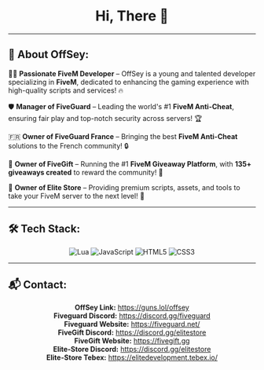 <h1 align="center">Hi, There 👋</h1>

---

## 🚀 About OffSey:  
👨‍💻 **Passionate FiveM Developer** – OffSey is a young and talented developer specializing in **FiveM**, dedicated to enhancing the gaming experience with high-quality scripts and services! 🔥  

🛡️ **Manager of FiveGuard** – Leading the world's #1 **FiveM Anti-Cheat**, ensuring fair play and top-notch security across servers! 🏆  

🇫🇷 **Owner of FiveGuard France** – Bringing the best **FiveM Anti-Cheat** solutions to the French community! 🔒  

🎁 **Owner of FiveGift** – Running the #1 **FiveM Giveaway Platform**, with **135+ giveaways created** to reward the community! 🎉  

🏪 **Owner of Elite Store** – Providing premium scripts, assets, and tools to take your FiveM server to the next level! 💎  




---

## 🛠️ Tech Stack:  
<p align="center">
  <img src="https://img.shields.io/badge/Lua-2C2D72?style=for-the-badge&logo=lua&logoColor=white" alt="Lua">
  <img src="https://img.shields.io/badge/JavaScript-F7DF1E?style=for-the-badge&logo=javascript&logoColor=black" alt="JavaScript">
  <img src="https://img.shields.io/badge/HTML5-E34F26?style=for-the-badge&logo=html5&logoColor=white" alt="HTML5">
  <img src="https://img.shields.io/badge/CSS3-1572B6?style=for-the-badge&logo=css3&logoColor=white" alt="CSS3">
</p>

---

## 📬 Contact:  
<p align="center">
  <b>OffSey Link:</b> <a href="https://guns.lol/offsey">https://guns.lol/offsey</a> <br>
  <b>Fiveguard Discord:</b> <a href="https://discord.gg/fiveguard">https://discord.gg/fiveguard</a> <br>
  <b>Fiveguard Website:</b> <a href="https://fiveguard.net/">https://fiveguard.net/</a> <br>
  <b>FiveGift Discord:</b> <a href="https://discord.gg/fivegift">https://discord.gg/elitestore</a> <br>
  <b>FiveGift Website:</b> <a href="https://fivegift.gg">https://fivegift.gg</a> <br>
  <b>Elite-Store Discord:</b> <a href="https://discord.gg/elitestore">https://discord.gg/elitestore</a> <br>
  <b>Elite-Store Tebex:</b> <a href="https://elitedevelopment.tebex.io">https://elitedevelopment.tebex.io/</a> <br>
</p>
